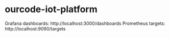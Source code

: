 # ourcode-iot-platform

Grafana dashboards: http://localhost:3000/dashboards
Prometheus targets: http://localhost:9090/targets